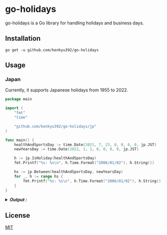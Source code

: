 # go-holidays

go-holidays is a Go library for handling holidays and business days.


## Installation

```
go get -u github.com/kenkyu392/go-holidays
```

## Usage

### Japan

Currently, it supports Japanese holidays from 1955 to 2022.

```go
package main

import (
	"fmt"
	"time"

	"github.com/kenkyu392/go-holidays/jp"
)

func main() {
	healthAndSportsDay := time.Date(2021, 7, 23, 0, 0, 0, 0, jp.JST)
	newYearsDay := time.Date(2022, 1, 1, 0, 0, 0, 0, jp.JST)

	h := jp.IsHoliday(healthAndSportsDay)
	fmt.Printf("%s: %s\n", h.Time.Format("2006/01/02"), h.String())

	hs := jp.Between(healthAndSportsDay, newYearsDay)
	for _, h := range hs {
		fmt.Printf("%s: %s\n", h.Time.Format("2006/01/02"), h.String())
	}
}
```

<details>
<summary><b><i>Output :</i></b></summary>

```
2021/07/23: スポーツの日
2021/08/08: 山の日
2021/08/09: 振替休日（山の日）
2021/09/20: 敬老の日
2021/09/23: 秋分の日
2021/11/03: 文化の日
2021/11/23: 勤労感謝の日
```

</details>


## License

[MIT](LICENSE)
